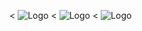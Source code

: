 < ![Logo](https://i.redd.it/flnoqffobwj61.jpg)
< ![Logo](https://pbs.twimg.com/media/DfihO3RX4AA0naH?format=jpg&name=small)
< ![Logo](https://img.quizur.com/f/img5f0c8a13110700.46209823.jpg?lastEdited=1594657305)